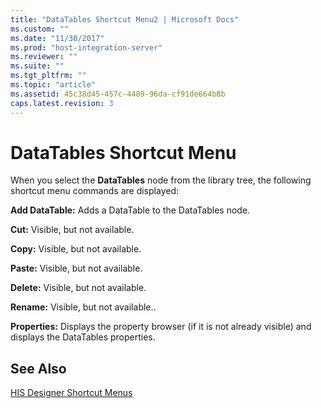 ```yaml
---
title: "DataTables Shortcut Menu2 | Microsoft Docs"
ms.custom: ""
ms.date: "11/30/2017"
ms.prod: "host-integration-server"
ms.reviewer: ""
ms.suite: ""
ms.tgt_pltfrm: ""
ms.topic: "article"
ms.assetid: 45c38d45-457c-4489-96da-cf91de664b8b
caps.latest.revision: 3
---
```

# DataTables Shortcut Menu
When you select the **DataTables** node from the library tree, the following shortcut menu commands are displayed:  
  
 **Add DataTable:** Adds a DataTable to the DataTables node.  
  
 **Cut:** Visible, but not available.  
  
 **Copy:** Visible, but not available.  
  
 **Paste:** Visible, but not available.  
  
 **Delete:** Visible, but not available.  
  
 **Rename:** Visible, but not available..  
  
 **Properties:** Displays the property browser (if it is not already visible) and displays the DataTables properties.  
  
## See Also  
 [HIS Designer Shortcut Menus](../HIS2010/his-designer-shortcut-menus2.md)